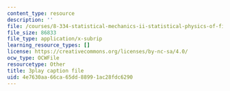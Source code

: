```yaml
---
content_type: resource
description: ''
file: /courses/8-334-statistical-mechanics-ii-statistical-physics-of-fields-spring-2014/4e7630aa66ca65dd88991ac28fdc6290_NLKJdcb1E5I.srt
file_size: 86833
file_type: application/x-subrip
learning_resource_types: []
license: https://creativecommons.org/licenses/by-nc-sa/4.0/
ocw_type: OCWFile
resourcetype: Other
title: 3play caption file
uid: 4e7630aa-66ca-65dd-8899-1ac28fdc6290
---
```

